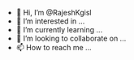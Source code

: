 - 👋 Hi, I’m @RajeshKgisl
- 👀 I’m interested in ...
- 🌱 I’m currently learning ...
- 💞️ I’m looking to collaborate on ...
- 📫 How to reach me ...

<!---
RajeshKgisl/RajeshKgisl is a ✨ special ✨ repository because its `README.md` (this file) appears on your GitHub profile.
You can click the Preview link to take a look at your changes.
--->
